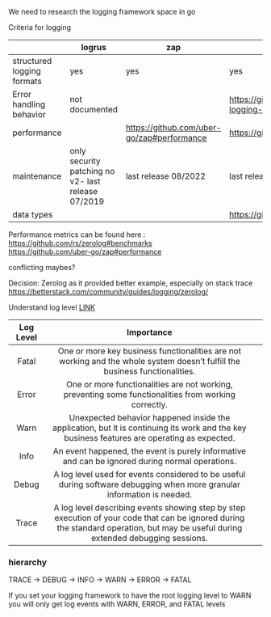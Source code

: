 We need to research the logging framework space in go

Criteria for logging 

|                            | logrus                                             | zap                                        | zerolog                                                     |
|----------------------------|----------------------------------------------------|--------------------------------------------|-------------------------------------------------------------|
| structured logging formats | yes                                                | yes                                        | yes                                                         |
| Error handling behavior    | not documented                                     |                                            | https://github.com/rs/zerolog#error-logging-with-stacktrace |
| performance                |                                                    | https://github.com/uber-go/zap#performance | https://github.com/rs/zerolog#benchmarks                    |
| maintenance                | only security patching no v2- last release 07/2019 | last release 08/2022                       | last release 07/2017                                        |
| data types                 |                                                    |                                            | https://github.com/rs/zerolog#benchmarks                    |

Performance metrics can be found here :
https://github.com/rs/zerolog#benchmarks    
https://github.com/uber-go/zap#performance

conflicting maybes?


Decision:
Zerolog as it provided better example, especially on stack trace
https://betterstack.com/community/guides/logging/zerolog/

Understand log level [LINK](https://sematext.com/blog/logging-levels/)

| Log Level |                                                                                       Importance                                                                                      |   |
|:---------:|:-------------------------------------------------------------------------------------------------------------------------------------------------------------------------------------:|---|
|   Fatal   | One or more key business functionalities are not working and the whole system doesn’t fulfill the business functionalities.                                                           |   |
|   Error   | One or more functionalities are not working, preventing some functionalities from working correctly.                                                                                  |   |
|    Warn   | Unexpected  behavior happened inside the application, but it is continuing its work  and the key business features are operating as expected.                                         |   |
|    Info   | An event happened, the event is purely informative and can be ignored during normal operations.                                                                                       |   |
|   Debug   | A log level used for events considered to be useful during software debugging when more granular information is needed.                                                               |   |
|   Trace   | A  log level describing events showing step by step execution of your code  that can be ignored during the standard operation, but may be useful  during extended debugging sessions. |   |   


### hierarchy

TRACE -> DEBUG -> INFO -> WARN -> ERROR -> FATAL

If you set your logging framework to have the root logging level to WARN you will only get log events with WARN, ERROR, and FATAL levels